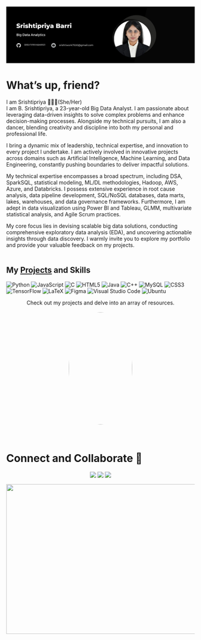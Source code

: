 [![MastHead](Cover.jpg)](https://portfolio-srishtipriya.onrender.com)

# What’s up, friend?

I am Srishtipriya 🙋🏻‍♂️(She/Her) 
<br>
I am B. Srishtipriya, a 23-year-old Big Data Analyst. I am passionate about leveraging data-driven insights to solve complex problems and enhance decision-making processes. Alongside my technical pursuits, I am also a dancer, blending creativity and discipline into both my personal and professional life.

I bring a dynamic mix of leadership, technical expertise, and innovation to every project I undertake. I am actively involved in innovative projects across domains such as Artificial Intelligence, Machine Learning, and Data Engineering, constantly pushing boundaries to deliver impactful solutions.

My technical expertise encompasses a broad spectrum, including DSA, SparkSQL, statistical modeling, ML/DL methodologies, Hadoop, AWS, Azure, and Databricks. I possess extensive experience in root cause analysis, data pipeline development, SQL/NoSQL databases, data marts, lakes, warehouses, and data governance frameworks. Furthermore, I am adept in data visualization using Power BI and Tableau, GLMM, multivariate statistical analysis, and Agile Scrum practices.

My core focus lies in devising scalable big data solutions, conducting comprehensive exploratory data analysis (EDA), and uncovering actionable insights through data discovery. I warmly invite you to explore my portfolio and provide your valuable feedback on my projects.<br><br>

## My [Projects](portfolio-srishtipriya.onrender.com/) and Skills

![Python](https://img.shields.io/static/v1?style=for-the-badge&message=Python&color=3776AB&logo=Python&logoColor=FFFFFF&label=)
![JavaScript](https://img.shields.io/static/v1?style=for-the-badge&message=JavaScript&color=222222&logo=JavaScript&logoColor=F7DF1E&label=)
![C](https://img.shields.io/static/v1?style=for-the-badge&message=C&color=222222&logo=C&logoColor=A8B9CC&label=)
![HTML5](https://img.shields.io/static/v1?style=for-the-badge&message=HTML5&color=E34F26&logo=HTML5&logoColor=FFFFFF&label=)
![Java](https://img.shields.io/badge/-Java-000?&logo=Java&logoColor=007396)
![C++](https://img.shields.io/static/v1?style=for-the-badge&message=C%2B%2B&color=00599C&logo=C%2B%2B&logoColor=FFFFFF&label=)
![MySQL](https://img.shields.io/static/v1?style=for-the-badge&message=MySQL&color=4479A1&logo=MySQL&logoColor=FFFFFF&label=)
![CSS3](https://img.shields.io/static/v1?style=for-the-badge&message=CSS3&color=1572B6&logo=CSS3&logoColor=FFFFFF&label=)
![TensorFlow](https://img.shields.io/static/v1?style=for-the-badge&message=TensorFlow&color=FF6F00&logo=TensorFlow&logoColor=FFFFFF&label=)
![LaTeX](https://img.shields.io/static/v1?style=for-the-badge&message=LaTeX&color=008080&logo=LaTeX&logoColor=FFFFFF&label=)
![Figma](https://img.shields.io/static/v1?style=for-the-badge&message=Figma&color=F24E1E&logo=Figma&logoColor=FFFFFF&label=)
![Visual Studio Code](https://img.shields.io/static/v1?style=for-the-badge&message=Visual+Studio+Code&color=007ACC&logo=Visual+Studio+Code&logoColor=FFFFFF&label=)
![Ubuntu](https://img.shields.io/static/v1?style=for-the-badge&message=Ubuntu&color=E95420&logo=Ubuntu&logoColor=FFFFFF&label=)
<br>
<p align = 'center'>
Check out my projects and delve into an array of resources. <br><br>
<a href = "https://portfolio-srishtipriya.onrender.com"><img src = 'studying 📖 📖.jpg' height='300' width = '170' style="border-radius: 100%;"></a>
</p>
<br>

# Connect and Collaborate 🚀
<p align="center">
  <a href = "https://www.instagram.com/_srishtipriya__/profilecard/?igsh=MXE2c291MXV0NDBx"><img src="https://img.shields.io/badge/Instagram-E4405F?style=for-the-badge&logo=instagram&logoColor=white" /></a>
  <a href = "https://www.linkedin.com/in/srishtipriya-b-9407961b6"><img src="https://img.shields.io/badge/LinkedIn-0077B5?style=for-the-badge&logo=linkedin&logoColor=white" /></a>
  <a href = "mailto:srishtirao7500@gmail.com"><img src="https://img.shields.io/badge/Gmail-D14836?style=for-the-badge&logo=gmail&logoColor=white" /></a>
</p>
<img src="download.gif" width="1128" height="400"/>
<!-- Markdown -->
